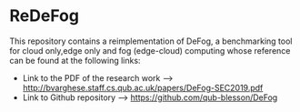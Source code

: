 # ReDeFog
This repository contains a reimplementation of DeFog, a benchmarking tool for cloud only,edge only and fog (edge-cloud) computing  whose reference can be found at the following links: 
- Link to the PDF of the research work --> http://bvarghese.staff.cs.qub.ac.uk/papers/DeFog-SEC2019.pdf
- Link to Github repository --> https://github.com/qub-blesson/DeFog



